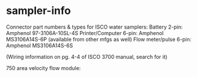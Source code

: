 # sampler-info

Connector part numbers & types for ISCO water samplers:
Battery 2-pin: Amphenol 97-3106A-10SL-4S
Printer/Computer 6-pin: Amphenol MS3106A14S-6P (available from other mfgs as well)
Flow meter/pulse 6-pin: Amphenol MS3106A14S-6S


(Wiring information on pg. 4-4 of ISCO 3700 manual, search for it)

750 area velocity flow module:
